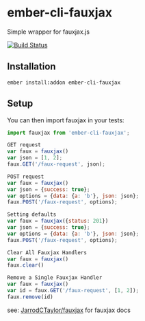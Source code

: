# ember-cli-fauxjax
Simple wrapper for fauxjax.js

[![Build Status](https://travis-ci.org/BernardTolosajr/ember-cli-fauxjax.svg?branch=master)](https://travis-ci.org/BernardTolosajr/ember-cli-fauxjax)

## Installation

```ember install:addon ember-cli-fauxjax```

## Setup

You can then import fauxjax in your tests:

```javascript
import fauxjax from 'ember-cli-fauxjax';
```
```javascript
GET request
var faux = fauxjax()
var json = [1, 2];
faux.GET('/faux-request', json);
```

```javascript
POST request
var faux = fauxjax()
var json = {success: true};
var options = {data: {a: 'b'}, json: json};
faux.POST('/faux-request', options);
```

```javascript
Setting defaults
var faux = fauxjax({status: 201})
var json = {success: true};
var options = {data: {a: 'b'}, json: json};
faux.POST('/faux-request', options);
```

```javascript
Clear All Fauxjax Handlers
var faux = fauxjax()
faux.clear()
```

```javascript
Remove a Single Fauxjax Handler
var faux = fauxjax()
var id = faux.GET('/faux-request', [1, 2]);
faux.remove(id)
```

see: [JarrodCTaylor/fauxjax](https://github.com/JarrodCTaylor/fauxjax) for fauxjax
docs
